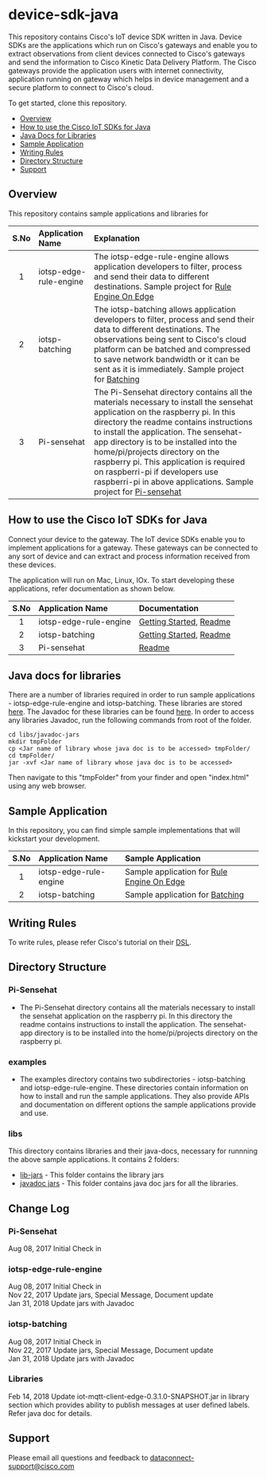 # device-sdk-java  

This repository contains Cisco's IoT device SDK written in Java. Device SDKs are the applications which run on Cisco's gateways and enable you to extract observations from client devices connected to Cisco's gateways and send the information to Cisco Kinetic Data Delivery Platform. The Cisco gateways provide the application users with internet connectivity, application running on gateway which helps in device management and a secure platform to connect to Cisco's cloud.  

To get started, clone this repository.

* [Overview](#overview)
* [How to use the Cisco IoT SDKs for Java](#how-to-use-the-cisco-iot-sdks-for-java)
* [Java Docs for Libraries](#java-docs-for-libraries)
* [Sample Application](#sample-application)  
* [Writing Rules](#writing-rules)  
* [Directory Structure](#directory-structure)
* [Support](#support)  

## Overview
This repository contains sample applications and libraries for  

| S.No          | Application Name     | Explanation  | 
|:-------------:|:--------------------|:------------|
| 1       | iotsp-edge-rule-engine | The iotsp-edge-rule-engine allows application developers to filter, process and send their data to different destinations. Sample project for [Rule Engine On Edge](examples/iotsp-edge-rule-engine)|  
| 2       | iotsp-batching | The iotsp-batching allows application developers to filter, process and send their data to different destinations. The observations being sent to Cisco's cloud platform can be batched and compressed to save network bandwidth or it can be sent as it is immediately. Sample project for [Batching](examples/iotsp-batching)| 
| 3      | Pi-sensehat | The Pi-Sensehat directory contains all the materials necessary to install the sensehat application on the raspberry pi. In this directory the readme contains instructions to install the application. The sensehat-app directory is to be installed into the home/pi/projects directory on the raspberry pi. This application is required on raspberri-pi if developers use raspberri-pi in above applications. Sample project for [Pi-sensehat](Pi-sensehat)|  

## How to use the Cisco IoT SDKs for Java   
Connect your device to the gateway. The IoT device SDKs enable you to implement applications for a gateway. These gateways can be connected to any sort of device and can extract and process information received from these devices.  

The application will run on Mac, Linux, IOx. To start developing these applications, refer documentation as shown below.   

| S.No          | Application Name     | Documentation  | 
|:-------------:|:--------------------|:------------|
| 1       | iotsp-edge-rule-engine | [Getting Started](examples/iotsp-edge-rule-engine/GettingStarted.md), [Readme](examples/iotsp-edge-rule-engine/README.md)|  
| 2       | iotsp-batching |  [Getting Started](examples/iotsp-batching/GettingStarted.md), [Readme](examples/iotsp-batching/README.md)| 
| 3      | Pi-sensehat | [Readme](Pi-sensehat/README.md)|  

## Java docs for libraries    

There are a number of libraries required in order to run sample applications - iotsp-edge-rule-engine and iotsp-batching. These libraries are stored [here](libs/lib-jars). The Javadoc for these libraries can be found [here](libs/javadoc-jars). In order to access any libraries Javadoc, run the following commands from root of the folder.  
```   
cd libs/javadoc-jars
mkdir tmpFolder
cp <Jar name of library whose java doc is to be accessed> tmpFolder/
cd tmpFolder/
jar -xvf <Jar name of library whose java doc is to be accessed>
```   
Then navigate to this "tmpFolder" from your finder and open "index.html" using any web browser.  

## Sample Application    

In this repository, you can find simple sample implementations that will kickstart your development.  

| S.No          | Application Name     | Sample Application  |     
|:-------------:|:--------------------|:------------|   
| 1       | iotsp-edge-rule-engine | Sample application for [Rule Engine On Edge](examples/iotsp-edge-rule-engine/src/main/java/com/cisco/iot/swp/edge/app/RESampleApp.java)|      
| 2       | iotsp-batching | Sample application for [Batching](examples/iotsp-batching/src/main/java/com/cisco/iot/swp/batch/re/app/BatchManagerSampleApp.java)|          

## Writing Rules  
To write rules, please refer Cisco's tutorial on their [DSL](https://github.com/CiscoDevNet/iot-state-processing-dsl).  

## Directory Structure    
### Pi-Sensehat
  - The Pi-Sensehat directory contains all the materials necessary to install the sensehat application on the raspberry pi. In this directory the readme contains instructions to install the application. The sensehat-app directory is to be installed into the home/pi/projects directory on the raspberry pi. 
  
### examples
  - The examples directory contains two subdirectories - iotsp-batching and iotsp-edge-rule-engine. These directories contain information on how to install and run the sample applications. They also provide APIs and documentation on different options the sample applications provide and use.
  
### libs
This directory contains libraries and their java-docs, necessary for runnning the above sample applications. It contains 2 folders:  
* [lib-jars](libs/lib-jars) - This folder contains the library jars
* [javadoc jars](libs/javadoc-jars) - This folder contains java doc jars for all the libraries.     

## Change Log   

### Pi-Sensehat   
Aug 08, 2017		Initial Check in 

### iotsp-edge-rule-engine   
Aug 08, 2017		Initial Check in   
Nov 22, 2017		Update jars, Special Message, Document update  
Jan 31, 2018		Update jars with Javadoc  	   	   

### iotsp-batching      
Aug 08, 2017		Initial Check in   
Nov 22, 2017		Update jars, Special Message, Document update   
Jan 31, 2018		Update jars with Javadoc  	  

### Libraries   
Feb 14, 2018		Update iot-mqtt-client-edge-0.3.1.0-SNAPSHOT.jar in library section which provides ability to publish messages at user defined labels. Refer java doc for details.   

## Support  
Please email all questions and feedback to dataconnect-support@cisco.com